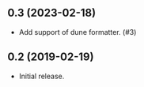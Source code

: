 ## 0.3 (2023-02-18)

- Add support of dune formatter. (#3)

## 0.2 (2019-02-19)

- Initial release.
